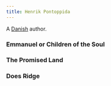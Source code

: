 ```yaml
---
title: Henrik Pontoppida
---
```


A [Danish](../index.html) author.

### Emmanuel or Children of the Soul

### The Promised Land

### Does Ridge
